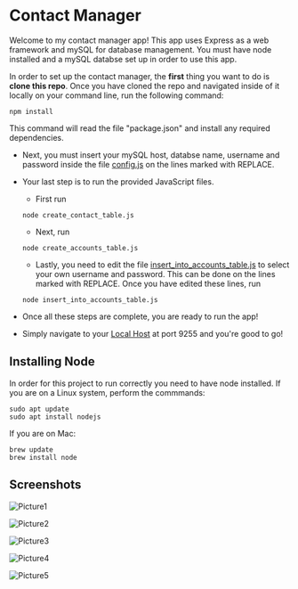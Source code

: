 # Contact Manager
Welcome to my contact manager app!  This app uses Express as a web framework and mySQL for database management.  You must have node installed and a mySQL databse set up in order to use this app.

In order to set up the contact manager, the **first** thing you want to do is **clone this repo**.
Once you have cloned the repo and navigated inside of it locally on your command line, run the following command:
```
npm install
```
This command will read the file "package.json" and install any required dependencies.

- Next, you must insert your mySQL host, databse name, username and password inside the file [config.js](config.js) on the lines marked with REPLACE.

- Your last step is to run the provided JavaScript files.
  - First run 
   ```
   node create_contact_table.js
   ```
   - Next, run
  ``` 
  node create_accounts_table.js
  ```
   - Lastly, you need to edit the file [insert_into_accounts_table.js](insert_into_accounts_table.js) to select your own username and password.  This can be done on the lines marked with REPLACE.  Once you have edited these lines, run
  ```
  node insert_into_accounts_table.js
  ```
- Once all these steps are complete, you are ready to run the app!

- Simply navigate to your [Local Host](https://localhost:9255) at port 9255 and you're good to go!

## Installing Node
In order for this project to run correctly you need to have node installed.
If you are on a Linux system, perform the commmands:
```
sudo apt update
sudo apt install nodejs
```

If you are on Mac:
```
brew update
brew install node
```

## Screenshots
![Picture1](https://github.com/gabe-campos/Contact-Manager/assets/91922397/d7e96fa0-8d7e-4967-86f3-d02fbce27d90)

![Picture2](https://github.com/gabe-campos/Contact-Manager/assets/91922397/5ca1436a-bd0a-4509-9423-de6ea53c3d6b)

![Picture3](https://github.com/gabe-campos/Contact-Manager/assets/91922397/28433fa3-5164-456d-bed2-3da208bbfbba)

![Picture4](https://github.com/gabe-campos/Contact-Manager/assets/91922397/1965a7fa-1644-4edc-a5bd-41d2abfaddc9)

![Picture5](https://github.com/gabe-campos/Contact-Manager/assets/91922397/d901ab81-d183-4632-a4bb-4f3be25982d2)
